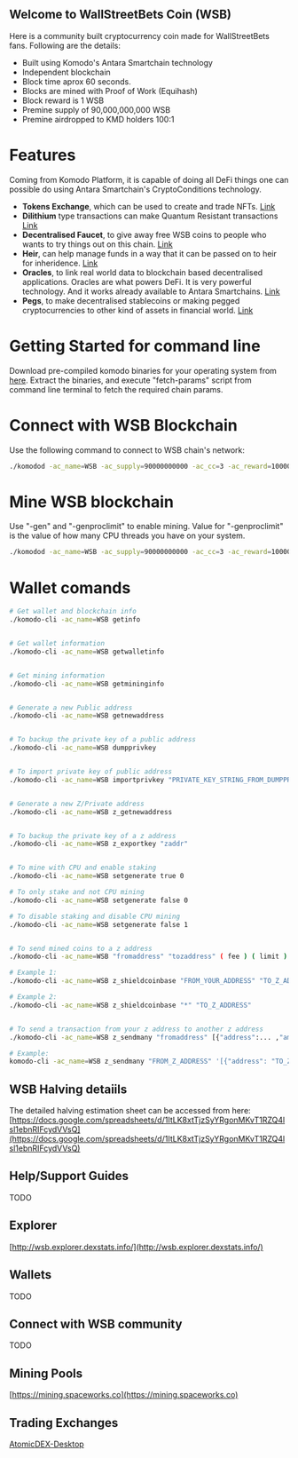 ## Welcome to WallStreetBets Coin (WSB)

Here is a community built cryptocurrency coin made for WallStreetBets fans. Following are the details:

- Built using Komodo's Antara Smartchain technology
- Independent blockchain
- Block time aprox 60 seconds.
- Blocks are mined with Proof of Work (Equihash)
- Block reward is 1 WSB
- Premine supply of 90,000,000,000 WSB
- Premine airdropped to KMD holders 100:1

# Features

Coming from Komodo Platform, it is capable of doing all DeFi things one can possible do using Antara Smartchain's CryptoConditions technology.
- **Tokens Exchange**, which can be used to create and trade NFTs. [Link](https://developers.komodoplatform.com/basic-docs/antara/antara-api/assets.html)
- **Dilithium** type transactions can make Quantum Resistant transactions [Link](https://developers.komodoplatform.com/basic-docs/antara/antara-api/dilithium.html)
- **Decentralised Faucet**, to give away free WSB coins to people who wants to try things out on this chain. [Link](https://developers.komodoplatform.com/basic-docs/antara/antara-api/faucet.html)
- **Heir**, can help manage funds in a way that it can be passed on to heir for inheridence. [Link](https://developers.komodoplatform.com/basic-docs/antara/antara-api/heir.html)
- **Oracles**, to link real world data to blockchain based decentralised applications. Oracles are what powers DeFi. It is very powerful technology. And it works already available to Antara Smartchains. [Link](https://developers.komodoplatform.com/basic-docs/antara/antara-api/oracles.html)
- **Pegs**, to make decentralised stablecoins or making pegged cryptocurrencies to other kind of assets in financial world. [Link](https://developers.komodoplatform.com/basic-docs/antara/antara-api/pegs.html)


# Getting Started for command line
Download pre-compiled komodo binaries for your operating system from [here](https://github.com/KomodoPlatform/komodo/releases/tag/0.6.1).
Extract the binaries, and execute "fetch-params" script from command line terminal to fetch the required chain params.

# Connect with WSB Blockchain
Use the following command to connect to WSB chain's network:

```bash
./komodod -ac_name=WSB -ac_supply=90000000000 -ac_cc=3 -ac_reward=100000000 -addnode=94.130.38.173 -addnode=178.63.47.105
```

# Mine WSB blockchain
Use "-gen" and "-genproclimit" to enable mining. Value for "-genproclimit" is the value of how many CPU threads you have on your system.

```bash
./komodod -ac_name=WSB -ac_supply=90000000000 -ac_cc=3 -ac_reward=100000000 -addnode=94.130.38.173 -addnode=178.63.47.105 -gen -genproclimit=4
```

# Wallet comands

```bash
# Get wallet and blockchain info
./komodo-cli -ac_name=WSB getinfo


# Get wallet information
./komodo-cli -ac_name=WSB getwalletinfo


# Get mining information
./komodo-cli -ac_name=WSB getmininginfo


# Generate a new Public address
./komodo-cli -ac_name=WSB getnewaddress


# To backup the private key of a public address
./komodo-cli -ac_name=WSB dumpprivkey


# To import private key of public address
./komodo-cli -ac_name=WSB importprivkey "PRIVATE_KEY_STRING_FROM_DUMPPRIVKEY_COMMAND"


# Generate a new Z/Private address
./komodo-cli -ac_name=WSB z_getnewaddress


# To backup the private key of a z address
./komodo-cli -ac_name=WSB z_exportkey "zaddr"


# To mine with CPU and enable staking
./komodo-cli -ac_name=WSB setgenerate true 0

# To only stake and not CPU mining
./komodo-cli -ac_name=WSB setgenerate false 0

# To disable staking and disable CPU mining
./komodo-cli -ac_name=WSB setgenerate false 1


# To send mined coins to a z address
./komodo-cli -ac_name=WSB "fromaddress" "tozaddress" ( fee ) ( limit )

# Example 1:
./komodo-cli -ac_name=WSB z_shieldcoinbase "FROM_YOUR_ADDRESS" "TO_Z_ADDRESS"

# Example 2:
./komodo-cli -ac_name=WSB z_shieldcoinbase "*" "TO_Z_ADDRESS"


# To send a transaction from your z address to another z address
./komodo-cli -ac_name=WSB z_sendmany "fromaddress" [{"address":... ,"amount":...},...] ( minconf ) ( fee )

# Example:
komodo-cli -ac_name=WSB z_sendmany "FROM_Z_ADDRESS" '[{"address": "TO_Z_ADDRESS" ,"amount": 5.9999}]'
```

## WSB Halving detaiils
The detailed halving estimation sheet can be accessed from here:
[https://docs.google.com/spreadsheets/d/1ItLK8xtTjzSyYRgonMKvT1RZQ4lsl1ebnRIFcydVVsQ](https://docs.google.com/spreadsheets/d/1ItLK8xtTjzSyYRgonMKvT1RZQ4lsl1ebnRIFcydVVsQ)

## Help/Support Guides
TODO

## Explorer
[http://wsb.explorer.dexstats.info/](http://wsb.explorer.dexstats.info/)

## Wallets
TODO

## Connect with WSB community
TODO

## Mining Pools
[https://mining.spaceworks.co](https://mining.spaceworks.co)

## Trading Exchanges
[AtomicDEX-Desktop](https://github.com/KomodoPlatform/atomicDEX-Desktop/releases)
